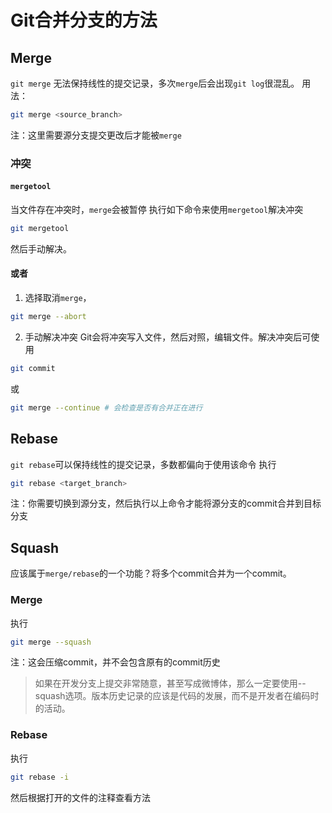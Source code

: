 # Git合并分支的方法

## Merge

`git merge` 无法保持线性的提交记录，多次`merge`后会出现`git log`很混乱。
用法：

```bash
git merge <source_branch>
```

注：这里需要源分支提交更改后才能被`merge`

### 冲突

#### `mergetool`

当文件存在冲突时，`merge`会被暂停
执行如下命令来使用`mergetool`解决冲突

```bash
git mergetool
```

然后手动解决。

#### 或者

1. 选择取消`merge`，

```bash
git merge --abort
```

2. 手动解决冲突
Git会将冲突写入文件，然后对照，编辑文件。解决冲突后可使用

```bash
git commit
```

或

```bash
git merge --continue # 会检查是否有合并正在进行
```

## Rebase

`git rebase`可以保持线性的提交记录，多数都偏向于使用该命令
执行

```bash
git rebase <target_branch>
```

注：你需要切换到源分支，然后执行以上命令才能将源分支的commit合并到目标分支

## Squash

应该属于`merge/rebase`的一个功能？将多个commit合并为一个commit。

### Merge

执行

```bash
git merge --squash
```

注：这会压缩commit，并不会包含原有的commit历史

> 如果在开发分支上提交非常随意，甚至写成微博体，那么一定要使用--squash选项。版本历史记录的应该是代码的发展，而不是开发者在编码时的活动。

### Rebase

执行

```bash
git rebase -i
```

然后根据打开的文件的注释查看方法
